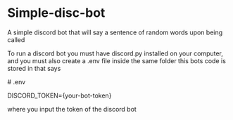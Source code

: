 # Simple-disc-bot
A simple discord bot that will say a sentence of random words upon being called

To run a discord bot you must have discord.py installed on your computer, and you must also create a .env file inside the same folder this bots code is stored in that says


\# .env

DISCORD_TOKEN={your-bot-token}


where you input the token of the discord bot
